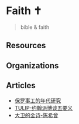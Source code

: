 # Faith ✝️

> bible & faith

## Resources

<CardsGrid :sites="resources" />

## Organizations

<CardsGrid :sites="organizations" />

## Articles

-   [保罗事工的年代研究](https://dwellcc.org/learning/essays/chronological-study-pauls-ministry)
-   [TULIP-约翰派博谈五要义](https://www.desiringgod.org/articles/what-we-believe-about-the-five-points-of-calvinism)
-   [大卫的金诗-陈希曾](http://www.jiduzhijia.com/book/cxz/03/index.htm)

<script>
export default {
  data() {
    return {
      resources: [
        {
          name: "Monergism",
          desc: "Articles, MP3s & Resources on the Historic Christian Faith",
          link: "https://www.monergism.com/"
        },
        {
          name: "Crossway",
          desc: "crossway(十架路)书店",
          link: "https://www.crossway.org/books/"
        },
        {
          name: "归正经典书籍 500套+",
          desc: "线上有声书",
          link: "https://h.land/blog/55555"
        },
        {
          name: "Aleph with Beth",
          desc: "免费希伯来语课程，包括线上视频",
          link: "https://freehebrew.online/zh/home-chinese/"
        },
        {
          name: "Sermonaudio",
          desc: "讲道录音",
          link: "https://www.sermonaudio.com/main.asp"
        },
        {
          name: "归正福音",
          desc: "福音书籍、文章",
          link: "http://www.guizheng.net/jiaohui/jiaohui.htm"
        },
        {
          name: "Biblegateway",
          desc: "线上圣经，多语种，多译本",
          link: "https://www.biblegateway.com/"
        },
        {
          name: "圣经简报站",
          desc: "查经PPT、视频网站，林清晖/许娴(灵恩派)建立",
          link: "http://www.sjppt.net/index-s.htm#gsc.tab=0"
        },
        {
          name: "圣光圣经地理",
          desc: "圣经地理信息资料库",
          link: "http://biblegeography.holylight.org.tw/"
        }
      ],
      organizations: [
        {
          name: "Ligonier",
          desc: "R.C. Sproul",
          link: "https://www.ligonier.org/"
        },
        {
          name: "Desiring God",
          desc: "John Piper",
          link: "https://www.desiringgod.org/"
        },
        {
          name: "Grace to You",
          desc: "John MacArthur",
          link: "https://www.gty.org/"
        },
        {
          name: "Canon Press",
          desc: "Douglas Wilson",
          link: "https://canonpress.com/"
        },
        {
          name: "Truth for Life",
          desc: "Alistair Begg",
          link: "https://www.truthforlife.org/"
        }
      ]
    }
  }
}
</script>
